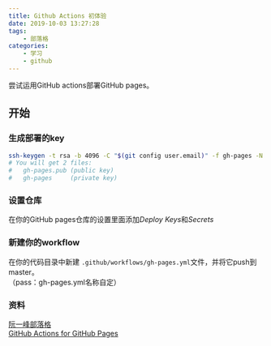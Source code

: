 ```yaml
---
title: Github Actions 初体验
date: 2019-10-03 13:27:28
tags:
    - 部落格
categories:
    - 学习
    - github
---
```


尝试运用GitHub actions部署GitHub pages。

<!-- more -->

## 开始

### 生成部署的key

```bash
ssh-keygen -t rsa -b 4096 -C "$(git config user.email)" -f gh-pages -N ""
# You will get 2 files:
#   gh-pages.pub (public key)
#   gh-pages     (private key)
```

### 设置仓库

在你的GitHub pages仓库的设置里面添加*Deploy Keys*和*Secrets*

### 新建你的workflow

在你的代码目录中新建 `.github/workflows/gh-pages.yml`文件，并将它push到master。  
（pass：gh-pages.yml名称自定）

### 资料
[阮一峰部落格](http://www.ruanyifeng.com/blog/2019/09/getting-started-with-github-actions.html)  
[GitHub Actions for GitHub Pages](https://github.com/peaceiris/actions-gh-pages) 
